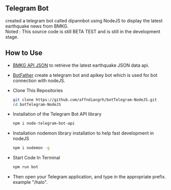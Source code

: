 ## Telegram Bot 
created a telegram bot called dipannbot using NodeJS to display the latest earthquake news from BMKG.\
Noted : This source code is still BETA TEST and is still in the development stage.

## How to Use

- [BMKG API JSON](https://data.bmkg.go.id/) to retrieve the latest earthquake JSON data api.
- [BotFather](https://t.me/@BotFather) create a telegram bot and apikey bot which is used for bot connection with nodeJS.
- Clone This Repositories
  
  ```bash
  git clone https://github.com/affndiangrh/botTelegram-NodeJS.git
  cd botTelegram-NodeJS
  ```

- Installation of the Telegram Bot API library

  ```bash
  npm i node-telegram-bot-api
  ```

- Installation nodemon library installation to help fast development in nodeJS

  ```bash
  npm i nodemon -g
  ```

- Start Code In Terminal

  ```bash
  npm run bot
  ```

- Then open your Telegram application, and type in the appropriate prefix. example "/halo".
